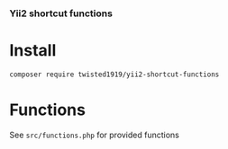 ### Yii2 shortcut functions

# Install   
`composer require twisted1919/yii2-shortcut-functions`  

# Functions  
See `src/functions.php` for provided functions
